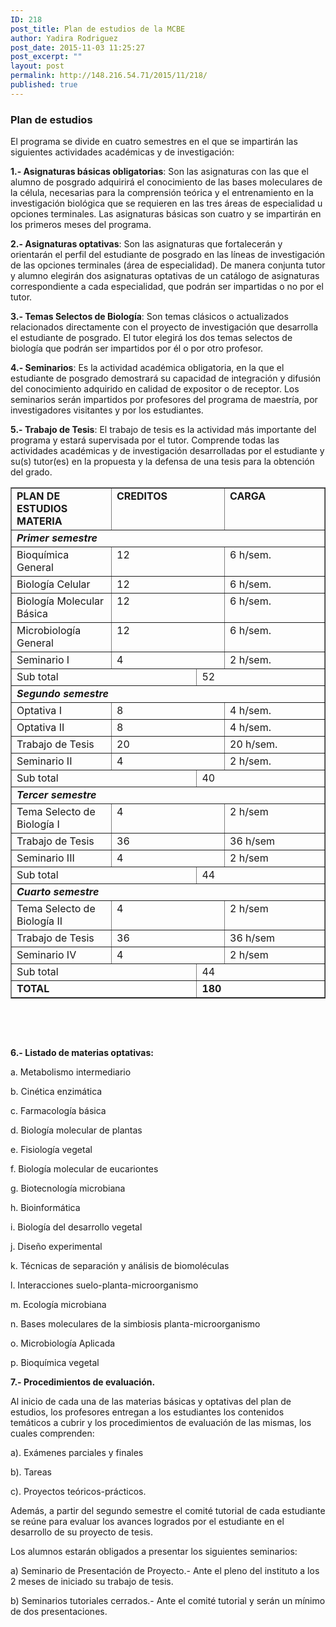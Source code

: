 ```yaml
---
ID: 218
post_title: Plan de estudios de la MCBE
author: Yadira Rodriguez
post_date: 2015-11-03 11:25:27
post_excerpt: ""
layout: post
permalink: http://148.216.54.71/2015/11/218/
published: true
---
```

<div class="art-layout-cell art-content">
<div class="item-page">
<div class="art-box art-post">
<div class="art-box-body art-post-body">
<div class="art-post-inner">
<div class="art-postcontent">
<div class="art-article">
<h3>Plan de estudios</h3>
El programa se divide en cuatro semestres en el que se impartirán las siguientes actividades académicas y de investigación:

<strong>1.- Asignaturas básicas obligatorias</strong>: Son las asignaturas con las que el alumno de posgrado adquirirá el conocimiento de las bases moleculares de la célula, necesarias para la comprensión teórica y el entrenamiento en la investigación biológica que se requieren en las tres áreas de especialidad u opciones terminales. Las asignaturas básicas son cuatro y se impartirán en los primeros meses del programa.

<strong>2.- Asignaturas optativas</strong>: Son las asignaturas que fortalecerán y orientarán el perfil del estudiante de posgrado en las líneas de investigación de las opciones terminales (área de especialidad). De manera conjunta tutor y alumno elegirán dos asignaturas optativas de un catálogo de asignaturas correspondiente a cada especialidad, que podrán ser impartidas o no por el tutor.

<strong>3.- Temas Selectos de Biología</strong>: Son temas clásicos o actualizados relacionados directamente con el proyecto de investigación que desarrolla el estudiante de posgrado. El tutor elegirá los dos temas selectos de biología que podrán ser impartidos por él o por otro profesor.

<strong>4.- Seminarios</strong>: Es la actividad académica obligatoria, en la que el estudiante de posgrado demostrará su capacidad de integración y difusión del conocimiento adquirido en calidad de expositor o de receptor. Los seminarios serán impartidos por profesores del programa de maestría, por investigadores visitantes y por los estudiantes.

<strong>5.- Trabajo de Tesis</strong>: El trabajo de tesis es la actividad más importante del programa y estará supervisada por el tutor. Comprende todas las actividades académicas y de investigación desarrolladas por el estudiante y su(s) tutor(es) en la propuesta y la defensa de una tesis para la obtención del grado.
<table border="1" cellspacing="0" cellpadding="0">
<tbody>
<tr>
<td valign="top" width="143"><strong>PLAN DE ESTUDIOS MATERIA</strong></td>
<td colspan="2" valign="top" width="143"><strong>CREDITOS</strong></td>
<td valign="top" width="143"><strong>CARGA</strong></td>
</tr>
<tr>
<td colspan="4" valign="top" width="430"><strong><em>Primer semestre</em></strong></td>
</tr>
<tr>
<td valign="top" width="143">Bioquímica General</td>
<td colspan="2" valign="top" width="143">12</td>
<td valign="top" width="143">6 h/sem.</td>
</tr>
<tr>
<td valign="top" width="143">Biología Celular</td>
<td colspan="2" valign="top" width="143">12</td>
<td valign="top" width="143">6 h/sem.</td>
</tr>
<tr>
<td valign="top" width="143">Biología Molecular Básica</td>
<td colspan="2" valign="top" width="143">12</td>
<td valign="top" width="143">6 h/sem.</td>
</tr>
<tr>
<td valign="top" width="143">Microbiología General</td>
<td colspan="2" valign="top" width="143">12</td>
<td valign="top" width="143">6 h/sem.</td>
</tr>
<tr>
<td valign="top" width="143">Seminario I</td>
<td colspan="2" valign="top" width="143">4</td>
<td valign="top" width="143">2 h/sem.</td>
</tr>
<tr>
<td colspan="2" valign="top" width="215">Sub total</td>
<td colspan="2" valign="top" width="215">52</td>
</tr>
<tr>
<td colspan="4" valign="top" width="430"><strong><em>Segundo semestre</em></strong></td>
</tr>
<tr>
<td valign="top" width="143">Optativa I</td>
<td colspan="2" valign="top" width="143">8</td>
<td valign="top" width="143">4 h/sem.</td>
</tr>
<tr>
<td valign="top" width="143">Optativa II</td>
<td colspan="2" valign="top" width="143">8</td>
<td valign="top" width="143">4 h/sem.</td>
</tr>
<tr>
<td valign="top" width="143">Trabajo de Tesis</td>
<td colspan="2" valign="top" width="143">20</td>
<td valign="top" width="143">20 h/sem.</td>
</tr>
<tr>
<td valign="top" width="143">Seminario II</td>
<td colspan="2" valign="top" width="143">4</td>
<td valign="top" width="143">2 h/sem.</td>
</tr>
<tr>
<td colspan="2" valign="top" width="215">Sub total</td>
<td colspan="2" valign="top" width="215">40</td>
</tr>
<tr>
<td colspan="4" valign="top" width="430"><strong><em>Tercer semestre</em></strong></td>
</tr>
<tr>
<td valign="top" width="143">Tema Selecto de Biología I</td>
<td colspan="2" valign="top" width="143">4</td>
<td valign="top" width="143">2 h/sem</td>
</tr>
<tr>
<td valign="top" width="143">Trabajo de Tesis</td>
<td colspan="2" valign="top" width="143">36</td>
<td valign="top" width="143">36 h/sem</td>
</tr>
<tr>
<td valign="top" width="143">Seminario III</td>
<td colspan="2" valign="top" width="143">4</td>
<td valign="top" width="143">2 h/sem</td>
</tr>
<tr>
<td colspan="2" valign="top" width="215">Sub total</td>
<td colspan="2" valign="top" width="215">44</td>
</tr>
<tr>
<td colspan="4" valign="top" width="430"><strong><em>Cuarto semestre</em></strong></td>
</tr>
<tr>
<td valign="top" width="143">Tema Selecto de Biología II</td>
<td colspan="2" valign="top" width="143">4</td>
<td valign="top" width="143">2 h/sem</td>
</tr>
<tr>
<td valign="top" width="143">Trabajo de Tesis</td>
<td colspan="2" valign="top" width="143">36</td>
<td valign="top" width="143">36 h/sem</td>
</tr>
<tr>
<td valign="top" width="143">Seminario IV</td>
<td colspan="2" valign="top" width="143">4</td>
<td valign="top" width="143">2 h/sem</td>
</tr>
<tr>
<td colspan="2" valign="top" width="215">Sub total</td>
<td colspan="2" valign="top" width="215">44</td>
</tr>
<tr>
<td colspan="2" valign="top" width="215"><strong>TOTAL</strong></td>
<td colspan="2" valign="top" width="215"><strong>180</strong></td>
</tr>
</tbody>
</table>
&nbsp;

&nbsp;

<strong>6.- Listado de materias optativas:
</strong>

a. Metabolismo intermediario

b. Cinética enzimática

c. Farmacología básica

d. Biología molecular de plantas

e. Fisiología vegetal

f. Biología molecular de eucariontes

g. Biotecnología microbiana

h. Bioinformática

i. Biología del desarrollo vegetal

j. Diseño experimental

k. Técnicas de separación y análisis de biomoléculas

l. Interacciones suelo-planta-microorganismo

m. Ecología microbiana

n. Bases moleculares de la simbiosis planta-microorganismo

o. Microbiología Aplicada

p. Bioquímica vegetal

<strong>7.- Procedimientos de evaluación.</strong>

Al inicio de cada una de las materias básicas y optativas del plan de estudios, los profesores entregan a los estudiantes los contenidos temáticos a cubrir y los procedimientos de evaluación de las mismas, los cuales comprenden:

a). Exámenes parciales y finales

b). Tareas

c). Proyectos teóricos-prácticos.

Además, a partir del segundo semestre el comité tutorial de cada estudiante se reúne para evaluar los avances logrados por el estudiante en el desarrollo de su proyecto de tesis.

Los alumnos estarán obligados a presentar los siguientes seminarios:

a) Seminario de Presentación de Proyecto.- Ante el pleno del instituto a los 2 meses de iniciado su trabajo de tesis.

b) Seminarios tutoriales cerrados.- Ante el comité tutorial y serán un mínimo de dos presentaciones.

</div>
</div>
</div>
</div>
</div>
</div>
</div>